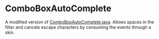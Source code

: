# ComboBoxAutoComplete

A modified version of [ComboBoxAutoComplete.java](https://gist.github.com/jesuino/56de77be529e68384175). Allows spaces in the filter and cancels escape characters by consuming the events through a skin.
